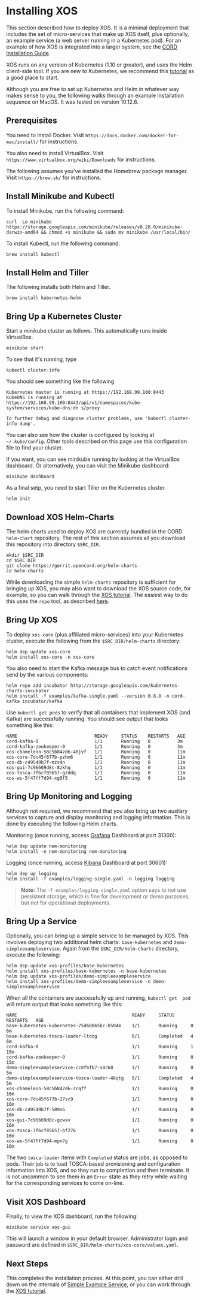 # Installing XOS

This section described how to deploy XOS. It is a minimal deployment
that includes the set of micro-services that make up XOS itself, plus
optionally, an example service (a web server running in a Kubernetes pod).
For an example of how XOS is integrated into a larger system, see the
[CORD Installation Guide](https://guide.opencord.org/).

XOS runs on any version of Kubernetes (1.10 or greater), and uses the
Helm client-side tool. If you are new to Kubernetes, we recommend this [tutorial](https://kubernetes.io/docs/tutorials/) as a good place to start.

Although you are free to set up Kubernetes and Helm in whatever way
makes sense to you, the following walks through an example
installation sequence on  MacOS. It was tested on version 10.12.6.

## Prerequisites

You need to install Docker. Visit `https://docs.docker.com/docker-for-mac/install/` for instructions.

You also need to install VirtualBox. Visit `https://www.virtualbox.org/wiki/Downloads` for instructions.

The following assumes you've installed the Homebrew package manager. Visit
`https://brew.sh/` for instructions.

## Install Minikube and Kubectl

To install Minikube, run the following command:

```shell
curl -Lo minikube https://storage.googleapis.com/minikube/releases/v0.28.0/minikube-darwin-amd64 && chmod +x minikube && sudo mv minikube /usr/local/bin/
```
To install Kubectl, run the following command:

```shell
brew install kubectl
```

## Install Helm and Tiller

The following installs both Helm and Tiller.

```shell
brew install kubernetes-helm
```

## Bring Up a Kubernetes Cluster

Start a minikube cluster as follows. This automatically runs inside VirtualBox.

```shell
minikube start
```

To see that it's running, type

```shell
kubectl cluster-info
```

You should see something like the following

```shell
Kubernetes master is running at https://192.168.99.100:8443
KubeDNS is running at https://192.168.99.100:8443/api/v1/namespaces/kube-system/services/kube-dns:dn s/proxy

To further debug and diagnose cluster problems, use 'kubectl cluster-info dump'.
```

You can also see how the cluster is configured by looking at `~/.kube/config`.
Other tools described on this page use this configuration file to find your cluster.

If you want, you can see minikube running by looking at the VirtualBox dashboard. 
Or alternatively, you can visit the Minikube dashboard:

```shell
minikube dashboard
```

As a final setp, you need to start Tiller on the Kubernetes cluster.

```shell
helm init
```

## Download XOS Helm-Charts

The helm charts used to deploy XOS are currently bundled in the CORD
`helm-chart` repository. The rest of this section assumes all you download
this repository into directory `$SRC_DIR`.

```shell
mkdir $SRC_DIR
cd $SRC_DIR
git clone https://gerrit.opencord.org/helm-charts
cd helm-charts
```

While downloading the simple `helm-charts` repository is sufficient
for bringing up XOS, you may also want to download the XOS source
code, for example, so you can walk through the
[XOS tutorial](tutorials/basic_synchronizer.md). The easiest way to do
this uses the `repo` tool, as described [here](repo.md).

## Bring Up XOS 

To deploy `xos-core` (plus affiliated micro-services) into your 
Kubernetes cluster, execute the following from the `$SRC_DIR/helm-charts`
directory:

```shell 
helm dep update xos-core 
helm install xos-core -n xos-core 
```

You also need to start the Kafka message bus to catch event 
notifications send by the various components:

```shell 
helm repo add incubator http://storage.googleapis.com/kubernetes-charts-incubator 
helm install -f examples/kafka-single.yaml --version 0.8.8 -n cord-kafka incubator/kafka 
```

Use `kubectl get pods` to verify that all containers that implement XOS 
(and Kafka) are successfully running. You should see output that looks 
something like this:

```shell 
NAME                             READY     STATUS    RESTARTS   AGE 
cord-kafka-0                     1/1       Running   0          3m  
cord-kafka-zookeeper-0           1/1       Running   0          3m  
xos-chameleon-58c5b847d6-48jvf   1/1       Running   0          11m 
xos-core-7dc45f677b-pzhm6        1/1       Running   0          11m 
xos-db-c49549b7f-mzs4n           1/1       Running   0          11m 
xos-gui-7c96669d8c-8zkhq         1/1       Running   0          11m 
xos-tosca-7f6cf85657-gzddq       1/1       Running   0          11m 
xos-ws-5f47ff7d94-xg9f5          1/1       Running   0          11m 
```

## Bring Up Monitoring and Logging 

Although not required, we recommend that you also bring up two 
auxilary services to capture and display monitoring and logging 
information. This is done by executing the following Helm charts. 

Monitoring (once running, access [Grafana](http://docs.grafana.org/) 
Dashboard at port 31300):


```shell 
helm dep update nem-monitoring 
helm install -n nem-monitoring nem-monitoring 
```

Logging (once running, access 
[Kibana](https://www.elastic.co/guide/en/kibana/current/index.html) 
Dashboard at port 30601):

```shell 
helm dep up logging 
helm install -f examples/logging-single.yaml -n logging logging 
```

> **Note:** The `-f examples/logging-single.yaml` option says to 
> not use persistent storage, which is fine for development or demo 
> purposes, but not for operational deployments. 

## Bring Up a Service 

Optionally, you can bring up a simple service to be managed by XOS. 
This involves deploying two additional helm charts: `base-kubernetes`
and `demo-simpleexampleservice`. Again from the `$SRC_DIR/helm-charts`
directory, execute the following:

```shell 
helm dep update xos-profiles/base-kubernetes 
helm install xos-profiles/base-kubernetes -n base-kubernetes 
helm dep update xos-profiles/demo-simpleexampleservice 
helm install xos-profiles/demo-simpleexampleservice -n demo-simpleexampleservice 
```

When all the containers are successfully up and running, `kubectl get 
pod` will return output that looks something like this:


```shell 
NAME                                           READY     STATUS    RESTARTS   AGE 
base-kubernetes-kubernetes-75d68b65bc-h594m    1/1       Running     0          6m 
base-kubernetes-tosca-loader-ltdzg             0/1       Completed   4          6m 
cord-kafka-0                                   1/1       Running     1          15m 
cord-kafka-zookeeper-0                         1/1       Running     0          15m 
demo-simpleexampleservice-cc8fbfb7-s4r68       1/1       Running     0          5m 
demo-simpleexampleservice-tosca-loader-46qtg   0/1       Completed   4          5m 
xos-chameleon-58c5b847d6-rcqff                 1/1       Running     0          16m 
xos-core-7dc45f677b-27vc9                      1/1       Running     0          16m 
xos-db-c49549b7f-589n6                         1/1       Running     0          16m 
xos-gui-7c96669d8c-gcwsv                       1/1       Running     0          16m 
xos-tosca-7f6cf85657-bf276                     1/1       Running     0          16m 
xos-ws-5f47ff7d94-mpn7g                        1/1       Running     0          16m 
```

The two `tosca-loader` items with `Completed` status are jobs, as 
opposed to pods. Their job is to load TOSCA-based provisioning and 
configuration information into XOS, and so they run to complettion and 
then terminate. It is not uncommon to see them in an `Error` state as 
they retry while waiting for the corresponding services to come 
on-line. 

## Visit XOS Dashboard 

Finally, to view the XOS dashboard, run the following:

```shell 
minikube service xos-gui 
```

This will launch a window in your default browser. Administrator login 
and password are defined in `$SRC_DIR/helm-charts/xos-core/values.yaml`. 

## Next Steps 

This completes the installation process. At this point, you can either 
drill down on the internals of 
[Simple Example Service](simpleexampleservice/simple-example-service.md),
or you can work through the [XOS tutorial](tutorials/basic_synchronizer.md).
